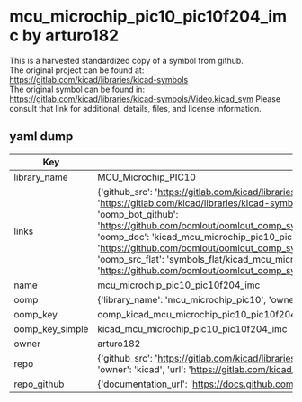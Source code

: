 # mcu_microchip_pic10_pic10f204_imc by arturo182  
This is a harvested standardized copy of a symbol from github.  
The original project can be found at:  
https://gitlab.com/kicad/libraries/kicad-symbols  
The original symbol can be found in:
https://gitlab.com/kicad/libraries/kicad-symbols/Video.kicad_sym
Please consult that link for additional, details, files, and license information.  
## yaml dump  
| Key | Value |  
| --- | --- |  
| library_name | MCU_Microchip_PIC10 |  
| links | {'github_src': 'https://gitlab.com/kicad/libraries/kicad-symbols/Video.kicad_sym', 'github_src_repo': 'https://gitlab.com/kicad/libraries/kicad-symbols', 'oomp_bot': 'kicad_mcu_microchip_pic10_pic10f204_imc/working', 'oomp_bot_github': 'https://github.com/oomlout/oomlout_oomp_symbol_bot/tree/main/kicad_mcu_microchip_pic10_pic10f204_imc/working', 'oomp_doc': 'kicad_mcu_microchip_pic10_pic10f204_imc/working', 'oomp_doc_github': 'https://github.com/oomlout/oomlout_oomp_symbol_doc/tree/main/kicad_mcu_microchip_pic10_pic10f204_imc/working', 'oomp_src_flat': 'symbols_flat/kicad_mcu_microchip_pic10_pic10f204_imc/working', 'oomp_src_flat_github': 'https://github.com/oomlout/oomlout_oomp_symbol_src/tree/main/kicad_mcu_microchip_pic10_pic10f204_imc/working'} |  
| name | mcu_microchip_pic10_pic10f204_imc |  
| oomp | {'library_name': 'mcu_microchip_pic10', 'owner_name': 'kicad', 'symbol_name': 'mcu_microchip_pic10_pic10f204_imc'} |  
| oomp_key | oomp_kicad_mcu_microchip_pic10_pic10f204_imc |  
| oomp_key_simple | kicad_mcu_microchip_pic10_pic10f204_imc |  
| owner | arturo182 |  
| repo | {'github_src': 'https://gitlab.com/kicad/libraries/kicad-symbols/Video.kicad_sym', 'name': 'libraries/kicad-symbols', 'owner': 'kicad', 'url': 'https://gitlab.com/kicad/libraries/kicad-symbols'} |  
| repo_github | {'documentation_url': 'https://docs.github.com/rest/repos/repos#get-a-repository', 'message': 'Not Found'} |  

